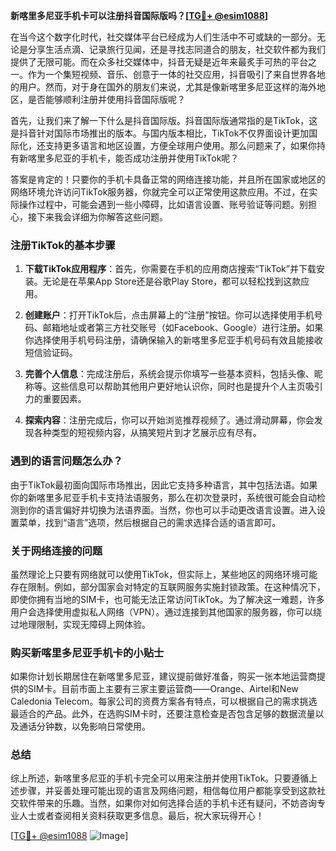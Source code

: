 **新喀里多尼亚手机卡可以注册抖音国际版吗？[[TG💪+ @esim1088](https://t.me/s/esim1088)]**

在当今这个数字化时代，社交媒体平台已经成为人们生活中不可或缺的一部分。无论是分享生活点滴、记录旅行见闻，还是寻找志同道合的朋友，社交软件都为我们提供了无限可能。而在众多社交媒体中，抖音无疑是近年来最炙手可热的平台之一。作为一个集短视频、音乐、创意于一体的社交应用，抖音吸引了来自世界各地的用户。然而，对于身在国外的朋友们来说，尤其是像新喀里多尼亚这样的海外地区，是否能够顺利注册并使用抖音国际版呢？

首先，让我们来了解一下什么是抖音国际版。抖音国际版通常指的是TikTok，这是抖音针对国际市场推出的版本。与国内版本相比，TikTok不仅界面设计更加国际化，还支持更多语言和地区设置，方便全球用户使用。那么问题来了，如果你持有新喀里多尼亚的手机卡，能否成功注册并使用TikTok呢？

答案是肯定的！只要你的手机卡具备正常的网络连接功能，并且所在国家或地区的网络环境允许访问TikTok服务器，你就完全可以正常使用这款应用。不过，在实际操作过程中，可能会遇到一些小障碍，比如语言设置、账号验证等问题。别担心，接下来我会详细为你解答这些问题。

### 注册TikTok的基本步骤

1. **下载TikTok应用程序**：首先，你需要在手机的应用商店搜索“TikTok”并下载安装。无论是在苹果App Store还是谷歌Play Store，都可以轻松找到这款应用。

2. **创建账户**：打开TikTok后，点击屏幕上的“注册”按钮。你可以选择使用手机号码、邮箱地址或者第三方社交账号（如Facebook、Google）进行注册。如果你选择使用手机号码注册，请确保输入的新喀里多尼亚手机号码有效且能接收短信验证码。

3. **完善个人信息**：完成注册后，系统会提示你填写一些基本资料，包括头像、昵称等。这些信息可以帮助其他用户更好地认识你，同时也是提升个人主页吸引力的重要因素。

4. **探索内容**：注册完成后，你可以开始浏览推荐视频了。通过滑动屏幕，你会发现各种类型的短视频内容，从搞笑短片到才艺展示应有尽有。

### 遇到的语言问题怎么办？

由于TikTok最初面向国际市场推出，因此它支持多种语言，其中包括法语。如果你的新喀里多尼亚手机卡支持法语服务，那么在初次登录时，系统很可能会自动检测到你的语言偏好并切换为法语界面。当然，你也可以手动更改语言设置。进入设置菜单，找到“语言”选项，然后根据自己的需求选择合适的语言即可。

### 关于网络连接的问题

虽然理论上只要有网络就可以使用TikTok，但实际上，某些地区的网络环境可能存在限制。例如，部分国家会对特定的互联网服务实施封锁政策。在这种情况下，即使你拥有当地的SIM卡，也可能无法正常访问TikTok。为了解决这一难题，许多用户会选择使用虚拟私人网络（VPN）。通过连接到其他国家的服务器，你可以绕过地理限制，实现无障碍上网体验。

### 购买新喀里多尼亚手机卡的小贴士

如果你计划长期居住在新喀里多尼亚，建议提前做好准备，购买一张本地运营商提供的SIM卡。目前市面上主要有三家主要运营商——Orange、Airtel和New Caledonia Telecom。每家公司的资费方案各有特点，可以根据自己的需求挑选最适合的产品。此外，在选购SIM卡时，还要注意检查是否包含足够的数据流量以及通话分钟数，以免影响日常使用。

### 总结

综上所述，新喀里多尼亚的手机卡完全可以用来注册并使用TikTok。只要遵循上述步骤，并妥善处理可能出现的语言及网络问题，相信每位用户都能享受到这款社交软件带来的乐趣。当然，如果你对如何选择合适的手机卡还有疑问，不妨咨询专业人士或者查阅相关资料获取更多信息。最后，祝大家玩得开心！

[[TG💪+ @esim1088](https://t.me/s/esim1088) ![Image](https://i.postimg.cc/4NQfJmqS/Snipaste-2025-05-13-00-14-12.png)]